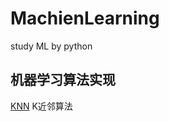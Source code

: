 # MachienLearning
study ML by python

## 机器学习算法实现

[KNN](https://github.com/Coffeexiudou/MachienLearning/tree/master/KNN) K近邻算法
